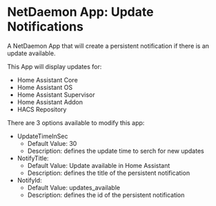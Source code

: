 # NetDaemon App: Update Notifications
A NetDaemon App that will create a persistent notification if there is an update available.

This App will display updates for:
- Home Assistant Core
- Home Assistant OS
- Home Assistant Supervisor
- Home Assistant Addon
- HACS Repository

There are 3 options available to modify this app:
- UpdateTimeInSec
  - Default Value: 30
  - Description: defines the update time to serch for new updates
- NotifyTitle:
  - Default Value: Update available in Home Assistant
  - Description: defines the title of the persistent notification
- NotifyId:
  - Default Value: updates_available
  - Description: defines the id of the persistent notification
